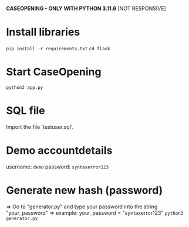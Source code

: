 **CASEOPENING - ONLY WITH PYTHON 3.11.6**
            [NOT RESPONSIVE]

# Install libraries
`pip install -r requirements.txt`
`cd flask`

# Start CaseOpening
`python3 app.py`

# SQL file
Import the file 'testuser.sql'.

# Demo accountdetails
username: `demo`
password: `syntaxerror123`

# Generate new hash (password)
=> Go to "generator.py" and type your password into the string "your_password"
=> example: your_password = "syntaxerror123"
`python3 generator.py`
